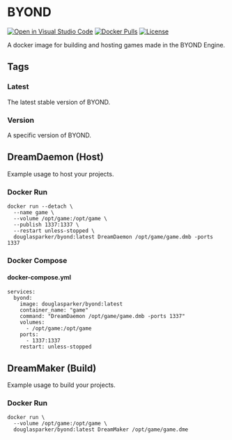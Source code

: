 # BYOND

[![Open in Visual Studio Code](https://open.vscode.dev/badges/open-in-vscode.svg)](https://open.vscode.dev/douglasparker/byond)
[![Docker Pulls](https://img.shields.io/docker/pulls/douglasparker/byond)](https://hub.docker.com/r/douglasparker/byond)
[![License](https://img.shields.io/github/license/douglasparker/byond)](https://github.com/douglasparker/byond/blob/release/LICENSE)

A docker image for building and hosting games made in the BYOND Engine.

## Tags

### Latest

The latest stable version of BYOND.

### Version

A specific version of BYOND.

## DreamDaemon (Host)

Example usage to host your projects.

### Docker Run

```docker
docker run --detach \
  --name game \
  --volume /opt/game:/opt/game \
  --publish 1337:1337 \
  --restart unless-stopped \
  douglasparker/byond:latest DreamDaemon /opt/game/game.dmb -ports 1337
```

### Docker Compose

#### docker-compose.yml

```docker
services:
  byond:
    image: douglasparker/byond:latest
    container_name: "game"
    command: "DreamDaemon /opt/game/game.dmb -ports 1337"
    volumes:
      - /opt/game:/opt/game
    ports:
      - 1337:1337
    restart: unless-stopped
```

## DreamMaker (Build)

Example usage to build your projects.

### Docker Run

```docker
docker run \
  --volume /opt/game:/opt/game \
  douglasparker/byond:latest DreamMaker /opt/game/game.dme
```
